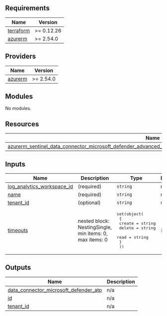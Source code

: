 ## Requirements

| Name                                                                      | Version    |
|---------------------------------------------------------------------------|------------|
| <a name="requirement_terraform"></a> [terraform](#requirement\_terraform) | >= 0.12.26 |
| <a name="requirement_azurerm"></a> [azurerm](#requirement\_azurerm)       | >= 2.54.0  |

## Providers

| Name                                                          | Version   |
|---------------------------------------------------------------|-----------|
| <a name="provider_azurerm"></a> [azurerm](#provider\_azurerm) | >= 2.54.0 |

## Modules

No modules.

## Resources

| Name                                                                                                                                                                                                                                                                         | Type     |
|------------------------------------------------------------------------------------------------------------------------------------------------------------------------------------------------------------------------------------------------------------------------------|----------|
| [azurerm_sentinel_data_connector_microsoft_defender_advanced_threat_protection.data_connector_microsoft_defender_atp](https://registry.terraform.io/providers/hashicorp/azurerm/latest/docs/resources/sentinel_data_connector_microsoft_defender_advanced_threat_protection) | resource |

## Inputs

| Name                                                                                                                   | Description                                             | Type                                                                                                                        | Default | Required |
|------------------------------------------------------------------------------------------------------------------------|---------------------------------------------------------|-----------------------------------------------------------------------------------------------------------------------------|---------|:--------:|
| <a name="input_log_analytics_workspace_id"></a> [log\_analytics\_workspace\_id](#input\_log\_analytics\_workspace\_id) | (required)                                              | `string`                                                                                                                    | n/a     |   yes    |
| <a name="input_name"></a> [name](#input\_name)                                                                         | (required)                                              | `string`                                                                                                                    | n/a     |   yes    |
| <a name="input_tenant_id"></a> [tenant\_id](#input\_tenant\_id)                                                        | (optional)                                              | `string`                                                                                                                    | `null`  |    no    |
| <a name="input_timeouts"></a> [timeouts](#input\_timeouts)                                                             | nested block: NestingSingle, min items: 0, max items: 0 | <pre>set(object(<br>    {<br>      create = string<br>      delete = string<br>      read   = string<br>    }<br>  ))</pre> | `[]`    |    no    |

## Outputs

| Name                                                                                                                                                        | Description |
|-------------------------------------------------------------------------------------------------------------------------------------------------------------|-------------|
| <a name="output_data_connector_microsoft_defender_atp"></a> [data\_connector\_microsoft\_defender\_atp](#output\_data\_connector\_microsoft\_defender\_atp) | n/a         |
| <a name="output_id"></a> [id](#output\_id)                                                                                                                  | n/a         |
| <a name="output_tenant_id"></a> [tenant\_id](#output\_tenant\_id)                                                                                           | n/a         |